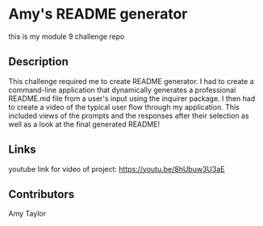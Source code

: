 # Amy's README generator

this is my module 9 challenge repo

## Description

This challenge required me to create README generator. I had to create a command-line application that dynamically generates a professional README.md file from a user's input using the inquirer package. I then had to create a video of the typical user flow through my application. This included views of the prompts and the responses after their selection as well as a look at the final generated README!

## Links

youtube link for video of project: https://youtu.be/8hUbuw3U3aE

## Contributors

Amy Taylor

